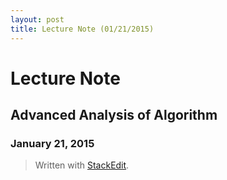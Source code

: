 ```yaml
---
layout: post
title: Lecture Note (01/21/2015)
---
```


# Lecture Note 

## Advanced Analysis of Algorithm

### January 21, 2015

> Written with [StackEdit](https://stackedit.io/).